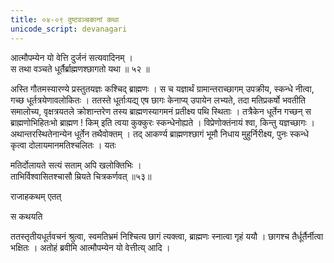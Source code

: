 ```yaml
---
title: ०४-०९ दुष्टवञ्चकानां कथा
unicode_script: devanagari
---
```


आत्मौपम्येन यो वेत्ति दुर्जनं सत्यवादिनम् ।  
स तथा वञ्चते धूर्तैर्ब्राह्मणश्छागतो यथा ॥ ५२ ॥

अस्ति गौतमस्यारण्ये प्रस्तुतयज्ञः कश्चिद् ब्राह्मणः । स च यज्ञार्थं ग्रामान्तराच्छागम् उपक्रीय, स्कन्धे नीत्वा, गच्छ धूर्तत्रयेणावलोकितः । ततस्ते धूर्ताःयद्य् एष छागः केनाप्य् उपायेन लभ्यते, तदा मतिप्रकर्षो भवतीति समालोच्य, वृक्षत्रयतले क्रोशान्तरेण तस्य ब्राह्मणस्यागमनं प्रतीक्ष्य पथि स्थिताः । तत्रैकेन धूर्तेन गच्छन् स ब्राह्मणोभिहितःभो ब्राह्मण ! किम् इति त्वया कुक्कुरः स्कन्धेनोह्यते । विप्रेणोक्तंनायं श्वा, किन्तु यज्ञच्छागः । अथान्तरस्थितेनान्येन धूर्तेन तथैवोक्तम् । तद् आकर्ण्य ब्राह्मणश्छागं भूमौ निधाय मुहुर्निरीक्ष्य, पुनः स्कन्धे कृत्वा दोलायमानमतिश्चलितः । यतः

मतिर्दोलायते सत्यं सताम् अपि खलोक्तिभिः ।  
ताभिर्विश्वासितश्चासौ म्रियते चित्रकर्णवत् ॥५३॥

राजाहकथम् एतत्

स कथयति

 <div class="js_include" url="../../upakathAH/04-10_madotkaTa-simha-kathA/"  newLevelForH1="3" includeTitle="true"> </div>

 ततस्तृतीयधूर्तवचनं श्रुत्वा, स्वमतिभ्रमं निश्चित्य छागं त्यक्त्वा, ब्राह्मणः स्नात्वा गृहं ययौ । छागश्च तैर्धूर्तैर्नीत्वा भक्षितः । अतोहं ब्रवीमि आत्मौपम्येन यो वेत्तीत्य् आदि ।
